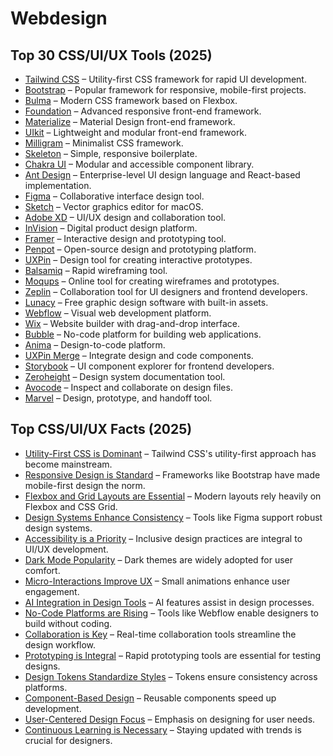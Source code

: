 # Webdesign

## Top 30 CSS/UI/UX Tools (2025)
- [Tailwind CSS](https://tailwindcss.com/) – Utility-first CSS framework for rapid UI development.
- [Bootstrap](https://getbootstrap.com/) – Popular framework for responsive, mobile-first projects.
- [Bulma](https://bulma.io/) – Modern CSS framework based on Flexbox.
- [Foundation](https://get.foundation/) – Advanced responsive front-end framework.
- [Materialize](https://materializecss.com/) – Material Design front-end framework.
- [UIkit](https://getuikit.com/) – Lightweight and modular front-end framework.
- [Milligram](https://milligram.io/) – Minimalist CSS framework.
- [Skeleton](http://getskeleton.com/) – Simple, responsive boilerplate.
- [Chakra UI](https://chakra-ui.com/) – Modular and accessible component library.
- [Ant Design](https://ant.design/) – Enterprise-level UI design language and React-based implementation.
- [Figma](https://www.figma.com/) – Collaborative interface design tool.
- [Sketch](https://www.sketch.com/) – Vector graphics editor for macOS.
- [Adobe XD](https://www.adobe.com/products/xd.html) – UI/UX design and collaboration tool.
- [InVision](https://www.invisionapp.com/) – Digital product design platform.
- [Framer](https://www.framer.com/) – Interactive design and prototyping tool.
- [Penpot](https://penpot.app/) – Open-source design and prototyping platform.
- [UXPin](https://www.uxpin.com/) – Design tool for creating interactive prototypes.
- [Balsamiq](https://balsamiq.com/) – Rapid wireframing tool.
- [Moqups](https://moqups.com/) – Online tool for creating wireframes and prototypes.
- [Zeplin](https://zeplin.io/) – Collaboration tool for UI designers and frontend developers.
- [Lunacy](https://icons8.com/lunacy) – Free graphic design software with built-in assets.
- [Webflow](https://webflow.com/) – Visual web development platform.
- [Wix](https://www.wix.com/) – Website builder with drag-and-drop interface.
- [Bubble](https://bubble.io/) – No-code platform for building web applications.
- [Anima](https://www.animaapp.com/) – Design-to-code platform.
- [UXPin Merge](https://www.uxpin.com/merge) – Integrate design and code components.
- [Storybook](https://storybook.js.org/) – UI component explorer for frontend developers.
- [Zeroheight](https://zeroheight.com/) – Design system documentation tool.
- [Avocode](https://avocode.com/) – Inspect and collaborate on design files.
- [Marvel](https://marvelapp.com/) – Design, prototype, and handoff tool.


## Top CSS/UI/UX Facts (2025)
- [Utility-First CSS is Dominant](https://tailwindcss.com/) – Tailwind CSS's utility-first approach has become mainstream.
- [Responsive Design is Standard](https://getbootstrap.com/) – Frameworks like Bootstrap have made mobile-first design the norm.
- [Flexbox and Grid Layouts are Essential](https://css-tricks.com/snippets/css/complete-guide-grid/) – Modern layouts rely heavily on Flexbox and CSS Grid.
- [Design Systems Enhance Consistency](https://www.figma.com/blog/introducing-figma-design-systems/) – Tools like Figma support robust design systems.
- [Accessibility is a Priority](https://www.w3.org/WAI/) – Inclusive design practices are integral to UI/UX development.
- [Dark Mode Popularity](https://material.io/design/color/dark-theme.html) – Dark themes are widely adopted for user comfort.
- [Micro-Interactions Improve UX](https://uxdesign.cc/microinteractions-what-they-are-and-why-you-should-use-them-10b4e4e4c5c7) – Small animations enhance user engagement.
- [AI Integration in Design Tools](https://www.figma.com/blog/introducing-figma-ai/) – AI features assist in design processes.
- [No-Code Platforms are Rising](https://webflow.com/) – Tools like Webflow enable designers to build without coding.
- [Collaboration is Key](https://www.invisionapp.com/) – Real-time collaboration tools streamline the design workflow.
- [Prototyping is Integral](https://www.adobe.com/products/xd.html) – Rapid prototyping tools are essential for testing designs.
- [Design Tokens Standardize Styles](https://www.w3.org/TR/design-tokens/) – Tokens ensure consistency across platforms.
- [Component-Based Design](https://storybook.js.org/) – Reusable components speed up development.
- [User-Centered Design Focus](https://www.nngroup.com/topic/user-centered-design/) – Emphasis on designing for user needs.
- [Continuous Learning is Necessary](https://www.smashingmagazine.com/) – Staying updated with trends is crucial for designers.
